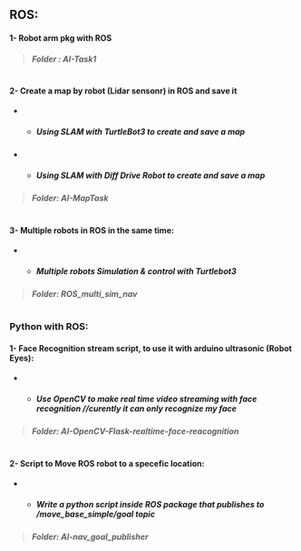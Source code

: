 ## ROS:
#### 1- Robot arm pkg with ROS 
> ##### Folder :  **AI-Task1**

#
#### 2- Create a map by robot (Lidar sensonr) in ROS and save it 
- - ##### Using SLAM with TurtleBot3  to create and save a map 
- - ##### Using SLAM with Diff Drive Robot to create and save a map 
> ##### Folder:  **AI-MapTask**

#
 #### 3- Multiple robots in ROS in the same time:
- - ##### Multiple robots Simulation & control with Turtlebot3
> ##### Folder: **ROS_multi_sim_nav**
#
### Python with ROS:
#### 1- Face Recognition stream script, to use it with arduino ultrasonic (Robot Eyes): 
- - ##### Use OpenCV to make real time video streaming with face recognition  //curently it can only recognize my face 
> ##### Folder:  **AI-OpenCV-Flask-realtime-face-reacognition**
#
#### 2- Script to Move ROS robot to a specefic location: 
- - #####  Write a python script inside ROS package that publishes to /move_base_simple/goal topic
> ##### Folder:  **AI-nav_goal_publisher**

